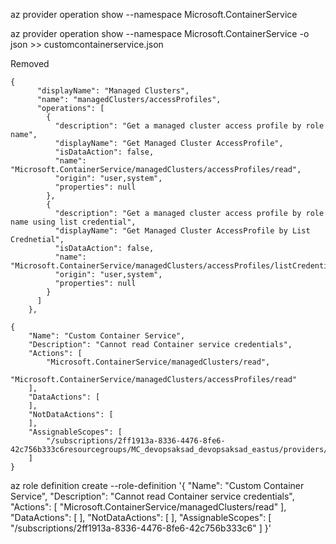 az provider operation show --namespace Microsoft.ContainerService

az provider operation show --namespace Microsoft.ContainerService -o json >> customcontainerservice.json

Removed 

```
{
      "displayName": "Managed Clusters",
      "name": "managedClusters/accessProfiles",
      "operations": [
        {
          "description": "Get a managed cluster access profile by role name",
          "displayName": "Get Managed Cluster AccessProfile",
          "isDataAction": false,
          "name": "Microsoft.ContainerService/managedClusters/accessProfiles/read",
          "origin": "user,system",
          "properties": null
        },
        {
          "description": "Get a managed cluster access profile by role name using list credential",
          "displayName": "Get Managed Cluster AccessProfile by List Crednetial",
          "isDataAction": false,
          "name": "Microsoft.ContainerService/managedClusters/accessProfiles/listCredential/action",
          "origin": "user,system",
          "properties": null
        }
      ]
    },
```

```
{
    "Name": "Custom Container Service",
    "Description": "Cannot read Container service credentials",
    "Actions": [
        "Microsoft.ContainerService/managedClusters/read",
        "Microsoft.ContainerService/managedClusters/accessProfiles/read"
    ],
    "DataActions": [
    ],
    "NotDataActions": [
    ],
    "AssignableScopes": [
        "/subscriptions/2ff1913a-8336-4476-8fe6-42c756b333c6resourcegroups/MC_devopsaksad_devopsaksad_eastus/providers/Microsoft.ContainerService/managedClusters/devopsaksad/accessProfiles/clusterUser/"
    ]
}
```

az role definition create --role-definition '{
    "Name": "Custom Container Service",
    "Description": "Cannot read Container service credentials",
    "Actions": [
        "Microsoft.ContainerService/managedClusters/read"
    ],
    "DataActions": [
    ],
    "NotDataActions": [
    ],
    "AssignableScopes": [
        "/subscriptions/2ff1913a-8336-4476-8fe6-42c756b333c6"
    ]
}'
